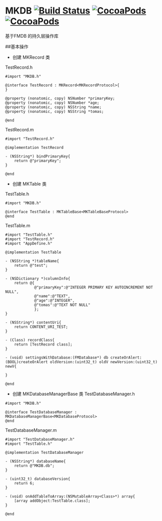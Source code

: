 MKDB [![Build Status](https://travis-ci.org/zhuwh/MKDB.svg?branch=master)](https://travis-ci.org/zhuwh/MKDB) [![CocoaPods](https://img.shields.io/cocoapods/l/MKDB.svg)](https://github.com/zhuwh/MKDB/blob/master/LICENSE) [![CocoaPods](https://img.shields.io/cocoapods/v/MKDB.svg)](https://cocoapods.org/?q=MKDB)
=====

基于FMDB 的持久层操作库

##基本操作
 * 创建 MKRecord 类

TestRecord.h
```
#import "MKDB.h"

@interface TestRecord : MKRecord<MKRecordProtocol>{
}

@property (nonatomic, copy) NSNumber *primaryKey;
@property (nonatomic, copy) NSNumber *age;
@property (nonatomic, copy) NSString *name;
@property (nonatomic, copy) NSString *tomas;

@end
```
TestRecord.m
```
#import "TestRecord.h"

@implementation TestRecord

- (NSString*) bindPrimaryKey{
    return @"primaryKey";
}

@end
```
 * 创建 MKTable 类

TestTable.h
```
#import "MKDB.h"

@interface TestTable : MKTableBase<MKTableBaseProtocol>
@end
```
TestTable.m
```
#import "TestTable.h"
#import "TestRecord.h"
#import "AppDefine.h"

@implementation TestTable

- (NSString *)tableName{
    return @"test";
}

- (NSDictionary *)columnInfo{
    return @{
             @"primaryKey":@"INTEGER PRIMARY KEY AUTOINCREMENT NOT NULL",
             @"name":@"TEXT",
             @"age":@"INTEGER",
             @"tomas":@"TEXT NOT NULL"
             };
}

- (NSString*) contentUri{
    return CONTENT_URI_TEST;
}

- (Class) recordClass{
    return [TestRecord class];
}

- (void) settingsWithDatabase:(FMDatabase*) db createOrAlert:(BOOL)createOrAlert oldVersion:(uint32_t) oldV newVersion:(uint32_t) newV{
    
}

@end
```
 * 创建 MKDatabaseManagerBase 类
 TestDatabaseManager.h
```
#import "MKDB.h"

@interface TestDatabaseManager : MKDatabaseManagerBase<MKDatabaseProtocol>
@end
```
 TestDatabaseManager.m
```
#import "TestDatabaseManager.h"
#import "TestTable.h"

@implementation TestDatabaseManager

- (NSString*) databaseName{
    return @"MKDB.db";
}

- (uint32_t) databaseVersion{
    return 6;
}

- (void) onAddTableToArray:(NSMutableArray<Class>*) array{
    [array addObject:TestTable.class];
}

@end

```
